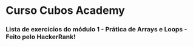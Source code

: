 # Curso Cubos Academy

### Lista de exercícios do módulo 1 - Prática de Arrays e Loops - Feito pelo HackerRank!
